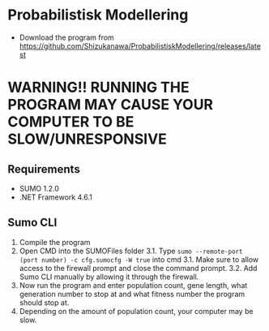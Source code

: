 # Probabilistisk Modellering
* Download the program from https://github.com/Shizukanawa/ProbabilistiskModellering/releases/latest

# WARNING!! RUNNING THE PROGRAM MAY CAUSE YOUR COMPUTER TO BE SLOW/UNRESPONSIVE

## Requirements
* SUMO 1.2.0
* .NET Framework 4.6.1

## Sumo CLI
1. Compile the program
2. Open CMD into the SUMOFiles folder
3.1. Type `sumo --remote-port (port number) -c cfg.sumocfg -W true` into cmd
3.1. Make sure to allow access to the firewall prompt and close the command prompt.
3.2. Add Sumo CLI manually by allowing it through the firewall.
5. Now run the program and enter population count, gene length, what generation number to stop at and what fitness number the program should stop at.
6. Depending on the amount of population count, your computer may be slow.
